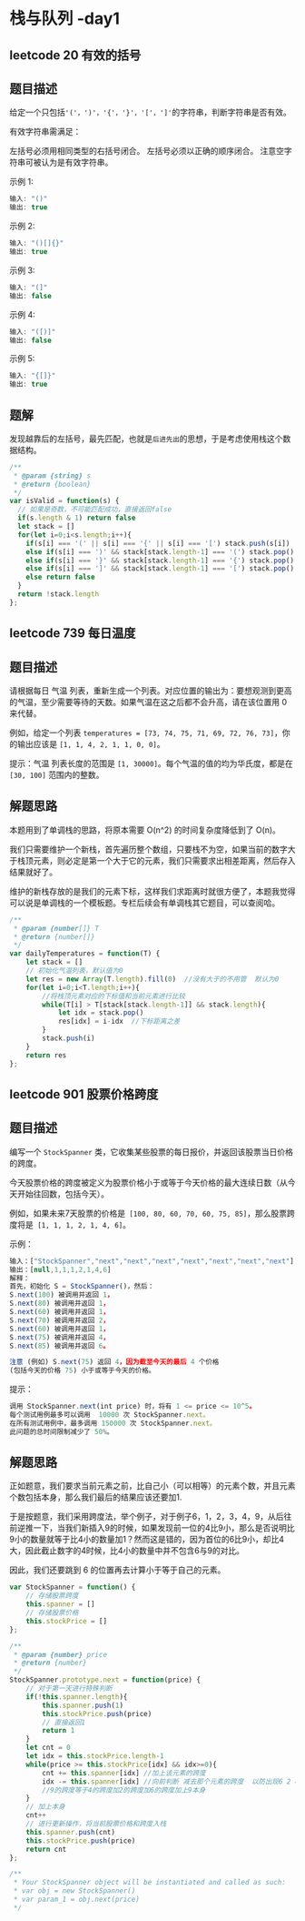# 栈与队列 -day1

## leetcode 20 有效的括号

## 题目描述


给定一个只包括` '('，')'，'{'，'}'，'['，']' `的字符串，判断字符串是否有效。

有效字符串需满足：

左括号必须用相同类型的右括号闭合。
左括号必须以正确的顺序闭合。
注意空字符串可被认为是有效字符串。

示例 1:

```javascript
输入: "()"
输出: true
```

示例 2:

```javascript
输入: "()[]{}"
输出: true
```

示例 3:

```javascript
输入: "(]"
输出: false
```

示例 4:

```javascript
输入: "([)]"
输出: false
```

示例 5:

```javascript
输入: "{[]}"
输出: true
```


## 题解

发现越靠后的左括号，最先匹配，也就是`后进先出`的思想，于是考虑使用栈这个数据结构。

```javascript
/**
 * @param {string} s
 * @return {boolean}
 */
var isValid = function(s) {
  // 如果是奇数，不可能匹配成功，直接返回false
  if(s.length & 1) return false
  let stack = []
  for(let i=0;i<s.length;i++){
    if(s[i] === '(' || s[i] === '{' || s[i] === '[') stack.push(s[i])
    else if(s[i] === ')' && stack[stack.length-1] === '(') stack.pop()
    else if(s[i] === '}' && stack[stack.length-1] === '{') stack.pop()
    else if(s[i] === ']' && stack[stack.length-1] === '[') stack.pop()
    else return false
  }
  return !stack.length
};
```



## leetcode 739 每日温度

## 题目描述

请根据每日 气温 列表，重新生成一个列表。对应位置的输出为：要想观测到更高的气温，至少需要等待的天数。如果气温在这之后都不会升高，请在该位置用 0 来代替。

例如，给定一个列表 `temperatures = [73, 74, 75, 71, 69, 72, 76, 73]`，你的输出应该是 `[1, 1, 4, 2, 1, 1, 0, 0]`。

提示：气温 列表长度的范围是 `[1, 30000]`。每个气温的值的均为华氏度，都是在 `[30, 100]` 范围内的整数。

## 解题思路

本题用到了单调栈的思路，将原本需要  O(n^2) 的时间复杂度降低到了 O(n)。

我们只需要维护一个新栈，首先遍历整个数组，只要栈不为空，如果当前的数字大于栈顶元素，则必定是第一个大于它的元素，我们只需要求出相差距离，然后存入结果就好了。

维护的新栈存放的是我们的元素下标，这样我们求距离时就很方便了，本题我觉得可以说是单调栈的一个模板题。专栏后续会有单调栈其它题目，可以查阅哈。

```javascript
/**
 * @param {number[]} T
 * @return {number[]}
 */
var dailyTemperatures = function(T) {
    let stack = []
    // 初始化气温列表，默认值为0
    let res = new Array(T.length).fill(0)  //没有大于的不用管  默认为0
    for(let i=0;i<T.length;i++){
        //将栈顶元素对应的下标值和当前元素进行比较
        while(T[i] > T[stack[stack.length-1]] && stack.length){
            let idx = stack.pop()
            res[idx] = i-idx  //下标距离之差
        }
        stack.push(i)
    }
    return res
};
```



## leetcode 901 股票价格跨度

## 题目描述

编写一个 `StockSpanner` 类，它收集某些股票的每日报价，并返回该股票当日价格的跨度。

今天股票价格的跨度被定义为股票价格小于或等于今天价格的最大连续日数（从今天开始往回数，包括今天）。

例如，如果未来7天股票的价格是` [100, 80, 60, 70, 60, 75, 85]`，那么股票跨度将是` [1, 1, 1, 2, 1, 4, 6]`。

 

示例：

```javascript
输入：["StockSpanner","next","next","next","next","next","next","next"], [[],[100],[80],[60],[70],[60],[75],[85]]
输出：[null,1,1,1,2,1,4,6]
解释：
首先，初始化 S = StockSpanner()，然后：
S.next(100) 被调用并返回 1，
S.next(80) 被调用并返回 1，
S.next(60) 被调用并返回 1，
S.next(70) 被调用并返回 2，
S.next(60) 被调用并返回 1，
S.next(75) 被调用并返回 4，
S.next(85) 被调用并返回 6。
```

```javascript
注意 (例如) S.next(75) 返回 4，因为截至今天的最后 4 个价格
(包括今天的价格 75) 小于或等于今天的价格。
```

提示：

```javascript
调用 StockSpanner.next(int price) 时，将有 1 <= price <= 10^5。
每个测试用例最多可以调用  10000 次 StockSpanner.next。
在所有测试用例中，最多调用 150000 次 StockSpanner.next。
此问题的总时间限制减少了 50%。
```

## 解题思路

正如题意，我们要求当前元素之前，比自己小（可以相等）的元素个数，并且元素个数包括本身，那么我们最后的结果应该还要加1.

于是按题意，我们采用跨度法，举个例子，对于例子6，1，2，3，4，9，从后往前逆推一下，当我们新插入9的时候，如果发现前一位的4比9小，那么是否说明比9小的数量就等于比4小的数量加1？然而这是错的，因为首位的6比9小，却比4大，因此截止数字的4时候，比4小的数量中并不包含6与9的对比。

因此，我们还要跳到 6 的位置再去计算小于等于自己的元素。

```javascript
var StockSpanner = function() {
    // 存储股票跨度
    this.spanner = []
    // 存储股票价格
    this.stockPrice = []
};

/** 
 * @param {number} price
 * @return {number}
 */
StockSpanner.prototype.next = function(price) {
    // 对于第一天进行特殊判断
    if(!this.spanner.length){
        this.spanner.push(1)
        this.stockPrice.push(price)
        // 直接返回1
        return 1
    }
    let cnt = 0
    let idx = this.stockPrice.length-1
    while(price >= this.stockPrice[idx] && idx>=0){
        cnt += this.spanner[idx] //加上该元素的跨度
        idx -= this.spanner[idx] //向前判断 减去那个元素的跨度  以防出现6 2 4 9这种情况  跳转到6这里  但是加上了4的跨度为2  
        //9的跨度等于4的跨度加2的跨度加6的跨度加上9本身
    }
    // 加上本身
    cnt++
    // 进行更新操作，将当前股票价格和跨度入栈
    this.spanner.push(cnt)
    this.stockPrice.push(price)
    return cnt
};

/**
 * Your StockSpanner object will be instantiated and called as such:
 * var obj = new StockSpanner()
 * var param_1 = obj.next(price)
 */
```

